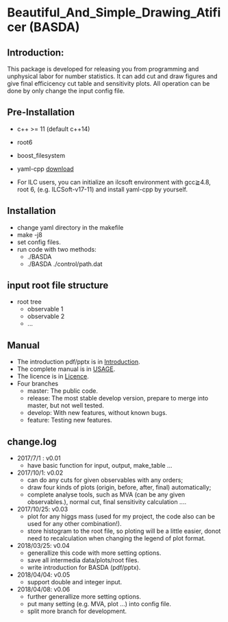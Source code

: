 # Beautiful_And_Simple_Drawing_Atificer (BASDA)

## Introduction:
This package is developed for releasing you from programming and unphysical labor for number statistics. It can add cut and draw figures and give final efficicency cut table and sensitivity plots.
All operation can be done by only change the input config file.

## Pre-Installation
 - c++ >= 11 (default c++14)
 - root6 
 - boost_filesystem 
 - yaml-cpp [download](https://github.com/jbeder/yaml-cpp)

 - For ILC users, you can initialize an ilcsoft environment with gcc≧4.8, root 6, (e.g. ILCSoft-v17-11) and install yaml-cpp by yourself.

## Installation
 - change yaml directory in the makefile
 - make -j8
 - set config files.
 - run code with two methods:
   - ./BASDA 
   - ./BASDA ./control/path.dat

 

## input root file structure
  - root tree 
	  - observable 1
	  - observable 2
      - ...

## Manual
 - The introduction pdf/pptx is in [Introduction](./doc/BASDA_Introduction.pdf).
 - The complete manual is in [USAGE](./doc/USAGE.md).
 - The licence is in [Licence](./doc/LICENCE).
 - Four branches 
	- master: The public code.
    - release: The most stable develop version, prepare to merge into master, but not well tested.
    - develop: With new features, without known bugs.
    - feature: Testing new features.

## change.log
- 2017/7/1 :  v0.01 
    - have basic function for input, output, make_table ...
- 2017/10/1:  v0.02 
    - can do any cuts for given observables with any orders; 
    - draw four kinds of plots (origin, before, after, final) automatically; 
    - complete analyse tools, such as MVA (can be any given observables.), normal cut, final sensitivity calculation ....
- 2017/10/25: v0.03
    - plot for any higgs mass (used for my project, the code also can be used for any other combination!).
    - store histogram to the root file, so ploting will be a little easier, donot need to recalculation when changing the legend of plot format.
- 2018/03/25: v0.04
    - generallize this code with more setting options.
    - save all intermedia data/plots/root files.
    - write introduction for BASDA (pdf/pptx).
- 2018/04/04: v0.05
    - support double and integer input.
- 2018/04/08: v0.06
    - further generallize more setting options.
    - put many setting (e.g. MVA, plot ...) into config file.
    - split more branch for development.
